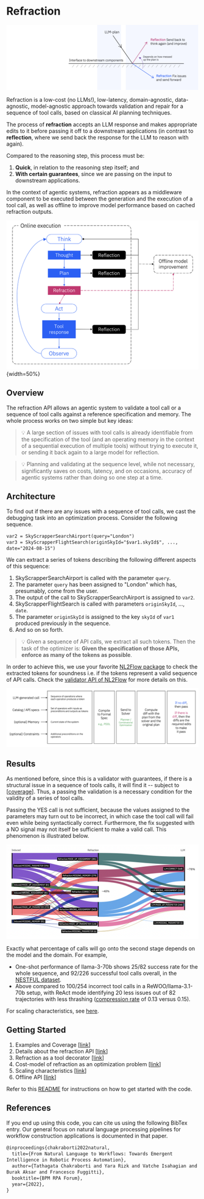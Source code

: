 # Refraction

![refraction_fig_1](refraction/assets/01115a12-5433-4a39-a970-9f33ffc13a67.png)

[//]: # (<img src="https://github.com/AgentToolkit/agent-lifecycle-toolkit/blob/main/altk/pre_tool_reflection_toolkit/refraction/docs/assets/01115a12-5433-4a39-a970-9f33ffc13a67.png"/>)

Refraction is a low-cost (no LLMs!), low-latency, domain-agnostic, data-agnostic, model-agnostic
approach towards validation and repair for a sequence of tool calls, based on classical AI planning techniques.

The process of **refraction** accepts an LLM response and makes appropriate
edits to it before passing it off to a downstream applications (in contrast to **reflection**,
where we send back the response for the LLM to reason with again).

Compared to the reasoning step, this process must be:

1. **Quick**, in relation to the reasoning step itself; and
2. **With certain guarantees**, since we are passing on the input to downstream applications.

In the context of agentic systems, refraction appears as a middleware component
to be executed between the generation and the execution of a tool call, as well as offline to
improve model performance based on cached refraction outputs.

![refraction_fig_2](refraction/assets/79f362b1-1fc1-4de1-b375-aaf1d3e08251.png){width=50%}

[//]: # (<img width="50%" src="refraction/assets/79f362b1-1fc1-4de1-b375-aaf1d3e08251.png">)

## Overview

The refraction API allows an agentic system to validate a tool call or a sequence of tool calls
against a reference specification and memory. The whole process works on two simple but key ideas:

> 💡 A large section of issues with tool calls is already identifiable from the specification of
> the tool (and an operating memory in the context of a sequential execution of multiple tools) without trying
> to execute it, or sending it back again to a large model for reflection.

> 💡 Planning and validating at the sequence level, while not necessary, significantly saves on costs,
> latency, and on occasions, accuracy of agentic systems rather than doing so one step at a time.

## Architecture

To find out if there are any issues with a sequence of tool calls, we cast the debugging task
into an optimization process. Consider the following sequence.

```
var2 = SkyScrapperSearchAirport(query="London")
var3 = SkyScrapperFlightSearch(originSkyId="$var1.skyId$", ..., date="2024-08-15")
```

We can extract a series of tokens describing the following different aspects of this sequence:

1. SkyScrapperSearchAirport is called with the parameter `query`.
2. The parameter `query` has been assigned to "London" which has, presumably, come from the user.
3. The output of the call to SkyScrapperSearchAirport is assigned to `var2`.
4. SkyScrapperFlightSearch is called with parameters `originSkyId`, ..., `date`.
5. The parameter `originSkyId` is assigned to the key `skyId` of `var1` produced previously in the sequence.
6. And so on so forth.

> 💡 Given a sequence of API calls, we extract all such tokens. Then the task of the optimizer
> is: **Given the specification of those APIs, enforce as many of the tokens as possible**.

In order to achieve this, we use your favorite [NL2Flow package](https://pypi.org/project/nl2flow) to
check the extracted tokens for soundness i.e. if the tokens represent a valid sequence of API calls.
Check the [validator API of NL2Flow](https://github.com/IBM/nl2flow/wiki/14.-Validator-API) for more details on this.

![refraction_fig_3](refraction/assets/e1b6f532-4ceb-440f-865e-3bc3d3184b13.png)

[//]: # (<img src="refraction/assets/e1b6f532-4ceb-440f-865e-3bc3d3184b13.png" />)

## Results

As mentioned before, since this is a validator with guarantees, if there is a structural issue in a sequence of
tools calls, it will find it -- subject to [[coverage](refraction/01.-Refraction-Examples.md#what-it-does)].
Thus, a passing the validation is a necessary condition for the validity of a series of tool calls.

Passing the YES call is not sufficient, because the values assigned to the parameters may turn out to be incorrect,
in which case the tool call will fail even while being syntactically correct. Furthermore, the fix suggested with
a NO signal may not itself be sufficient to make a valid call. This phenomenon is illustrated below.

![refraction_fig_4](refraction/assets/902b7bfb-2d0d-4ce9-923a-46c0f3d80dcd.png)

[//]: # (<img src="refraction/assets/902b7bfb-2d0d-4ce9-923a-46c0f3d80dcd.png"/>)

Exactly what percentage of calls will go onto the second stage depends on the model and the domain.
For example,

- One-shot performance of llama-3-70b shows 25/82 success rate for the whole sequence, and 92/226 successful tool calls
overall, in the [NESTFUL dataset](refraction/06.-Refraction-on-NESTFUL.md).
- Above compared to 100/254 incorrect tool calls in a ReWOO/llama-3.1-70b setup, with ReAct mode identifying 20 less
issues out of 82 trajectories with less thrashing ([compression rate](refraction/07.-Offline-Analysis.md#73-compression-vs-refraction) of 0.13 versus 0.15).

For scaling characteristics, see [here](refraction/05.-Scaling.md).

## Getting Started

1. Examples and Coverage [[link](refraction/01.-Refraction-Examples.md)]
2. Details about the refraction API [[link](refraction/02.-The-Refraction-API-%7C-Inputs-and-Outputs.md)]
3. Refraction as a tool decorator [[link](refraction/03.-The-Refraction-API-%7C-Tool-Calling.md)]
4. Cost-model of refraction as an optimization problem [[link](refraction/04.-Cost-Model-of-Edits.md)]
5. Scaling characteristics [[link](refraction/05.-Scaling.md)]
6. Offline API [[link](refraction/07.-Offline-Analysis.md)]

Refer to this [README](https://github.com/AgentToolkit/agent-lifecycle-toolkit/blob/main/altk/pre_tool_reflection_toolkit/refraction/README.md) for instructions on how to get started with the code.

## References

If you end up using this code, you can cite us using the following BibTex entry. Our general focus on natural language processing pipelines for workflow construction applications is documented in that paper.

```
@inproceedings{chakraborti2022natural,
  title={From Natural Language to Workflows: Towards Emergent Intelligence in Robotic Process Automation},
  author={Tathagata Chakraborti and Yara Rizk and Vatche Isahagian and Burak Aksar and Francesco Fuggitti},
  booktitle={BPM RPA Forum},
  year={2022},
}
```
